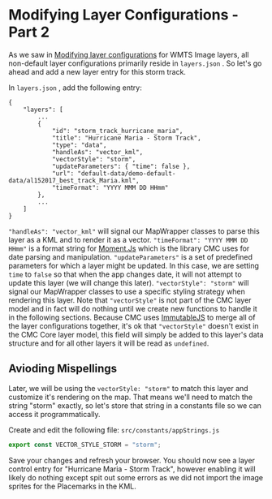 # Modifying Layer Configurations - Part 2

As we saw in [Modifying layer configurations](../../adding-map-layers/adding-layer-configurations.md) for WMTS Image layers, all non-default layer configurations primarily reside in `layers.json` . So let's go ahead and add a new layer entry for this storm track.

In `layers.json` , add the following entry:

```
{
    "layers": [
        ...
        {
            "id": "storm_track_hurricane_maria",
            "title": "Hurricane Maria - Storm Track",
            "type": "data",
            "handleAs": "vector_kml",
            "vectorStyle": "storm",
            "updateParameters": { "time": false },
            "url": "default-data/demo-default-data/al152017_best_track_Maria.kml",
            "timeFormat": "YYYY MMM DD HHmm"
        },
        ...   
    ]
}
```

`"handleAs": "vector_kml"` will signal our MapWrapper classes to parse this layer as a KML and to render it as a vector. `"timeFormat": "YYYY MMM DD HHmm"` is a format string for [Moment.Js](http://momentjs.com) which is the library CMC uses for date parsing and manipulation. `"updateParameters"` is a set of predefined parameters for which a layer might be updated. In this case, we are setting `time` to `false` so that when the app changes date, it will not attempt to update this layer (we will change this later). `"vectorStyle": "storm"` will signal our MapWrapper classes to use a specific styling strategy when rendering this layer. Note that `"vectorStyle"` is not part of the CMC layer model and in fact will do nothing until we create new functions to handle it in the following sections. Because CMC uses [ImmutableJS](https://facebook.github.io/immutable-js/) to merge all of the layer configurations together, it's ok that `"vectorStyle"` doesn't exist in the CMC Core layer model, this field will simply be added to this layer's data structure and for all other layers it will be read as `undefined`.

## Avioding Mispellings

Later, we will be using the `vectorStyle: "storm"` to match this layer and customize it's rendering on the map. That means we'll need to match the string "storm" exactly, so let's store that string in a constants file so we can access it programmatically.

Create and edit the following file: `src/constants/appStrings.js`

```js
export const VECTOR_STYLE_STORM = "storm";
```

Save your changes and refresh your browser. You should now see a layer control entry for "Hurricane Maria - Storm Track", however enabling it will likely do nothing except spit out some errors as we did not import the image sprites for the Placemarks in the KML.


